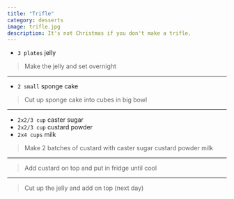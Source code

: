 ```yaml
---
title: "Trifle"
category: desserts
image: trifle.jpg
description: It's not Christmas if you don't make a trifle.
---
```



* `3 plates` jelly

> Make the jelly and set overnight

---

* `2 small` sponge cake

> Cut up sponge cake into cubes in big bowl

---

* `2x2/3 cup` caster sugar
* `2x2/3 cup` custard powder
* `2x4 cups` milk

> Make 2 batches of custard with caster sugar custard powder milk

---

> Add custard on top and put in fridge until cool

---

> Cut up the jelly and add on top (next day)


